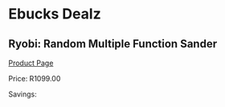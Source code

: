 
# Ebucks Dealz
## Ryobi: Random Multiple Function Sander
[Product Page](https://www.ebucks.com/web/shop/productSelected.do?prodId=315072409&catId=717342768)

Price: R1099.00

Savings: 


	
